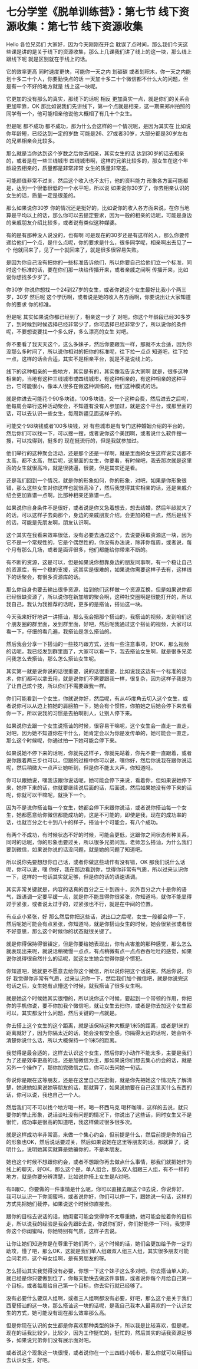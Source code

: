 # 七分学堂《脱单训练营》：第七节 线下资源收集：第七节 线下资源收集

Hello 各位兄弟们 大家好，因为今天刚刚在开会 耽误了点时间，那么我们今天这些课是讲的是关于线下的资源收集，那么上几课我们讲了线上的这一块，那么线上跟线下呢 就是区别就在于线上的话。

它的效率更高 同时速度更快，可能你一天之内 划碳碳 或者划积木，你一天之内能划十多二十个人，你要勤快点的话 一天加十多二十个微信都不什么大的问题，但是有一个不好的地方就是 线上这一块呢。

它更加的没有那么的真实，那线下的话呢 相反 更加真实一点，就是你们的关系会更加牢靠，OK 那比如说我们先讲线下，第一个点就是相亲，这一期来郑州拍照的同学有一个，他可能相亲他说他大概相了有几十个女生。

但是呢 都不成功 都不成功，那为什么会这样的一个情况呢，是因为其实在 比如说你年龄短，已经达到一定的岁数 可能是26、27或者30岁，大部分都是30岁左右的兄弟相亲会比较多。

那么就是当你达到这个岁数之后你去相亲，其实女生的话 达到30岁的话去相亲的，或者是在一些三线城市 四线城市啊，这样的兄弟比较多的，那女生在这个年龄段去相亲的，质量都是非常非常 女生的质量非常差。

可能颜值非常不过关，然后这个收入也不太行，他的资料能力 形象各方面可能都是，达到一个很低很低的一个水平吧，所以说 如果说你30岁了，你去相亲认识的女生的话，质量一定是很差的。

那么如果说你30岁 你的情况还是挺好的，比如说你的收入各方面来说，在你当地算是平均以上的话，那么你可以去提定要求，因为一般的相亲的话呢，可能是身边的亲戚朋友介绍比较多，或者说有类似这种媒婆。

有的是有那种没人说没的，也有啊 可是现在的30岁还是有这样的人，那么你要传递给他们一个点，是什么点呢，你的要求是什么，很多同学呢，相亲啊出去见了一个 他就回来了，见了一个就回来了，就是很多很容易失败。

是因为你自己没有把你的一些标准告诉他们，所以你要自己给他们立一个标准，同时这个标准的话，要在你们那一块给传播开来，或者亲戚之间啊 传播开来，比如说你想找多少岁了。

你30岁 你说你想找一个24到27岁的女生，或者你说这个女生最好比我小个两三岁，30岁 然后呢 这个学历啊，或者说是她的收入各方面啊，你要说出让大家知道你的要求 你的标准。

但是呢 其实如果说你都已经到了，相亲这一步了 对吧，你这个年龄段已经30多岁了，到时候到时候选择已经非常少了，你可选择已经非常少了，所以说你的条件呢，不要想说要找一个多么好，多么漂亮的女生 对吧。

你不要看了我天天这个，这么多妹子，然后你要跟我一样，那就不太合适，因为你没那么多时间了，所以说你相对的把你的标准呢，往下拉一点点 知道吧，往下拉一点，这样的话会合适，其实不是相亲平台，就是不是说线上的。

线下的这种相亲的一些地方，其实是有的，其实像我告诉大家啊 就是，很多这种相亲的，当地有这种三线城市或四线城市，有这种相亲的，有这种相亲的这种平台，它可能很小，像本人很多在做这种训练的，他们这种模式的话。

就是你进去可能花个90多块钱，100多块钱，交一个这种会费，然后进去之后呢，他每周会举行这种活动聚会，不知道有没有人参加过，就是这个平台，或那里面的话，可以去认识一些女生，每周新疆见面这样子的。

可能交个98块钱或者100多块钱，对 有些城市是有专门这种婚姻介绍的平台的，然后你们可以找一下，可以搜一搜，或者说你这个美团啊，或者说什么软件搜一搜，可以找得到，挺多的 现在挺流行的，但是我就参加过。

他们举行的这种聚会活动，还是那个还是一样啊，就是里面的女生这样说实话都不太高，都不太高，然后呢，这里面的女生，你要看，有时候吧，我去那次就是这里面的女生就很高冷，就是很装逼，很装，但是其实还是看。

还是我们回到一个情况，就是你的形象如何，你的形象，对吧，如果是你形象很错，那么这些女生对你这样也就很高冷了，然后我觉得其实相亲的话，还是亲戚介绍会更加靠谱一点啊，比那种相亲还靠谱一点。

如果说你自身条件不是很好，或者说是你又急着想去，想去结婚，然后年龄就大了的话，可以这样子去向那个，身边的亲戚朋友介绍，会更加的稳一点，然后是线下的话，可能是先朋友啊，朋友认识啊。

这个其实在我看来效率很低，没有必要去通过这个，去说要获取资源这一块，因为它不是一个常规性的，它是个偶然性的，你没有办法说，除非你每周，或者说，每个月有那么几场，或者是面评很多，他们都能给你带来不断的。

有不断的资源，这是可以，但是如果说你想靠身边的朋友同事啊，有一个稳让自己的资源库，有一个稳的支援，这其实是很难的，如果说你需要这样子去有，这样线下的话聚会，有很多资源库的话。

那么你自身也要去输出很多资源，给到他们这样做一个资源互换，但是如果说你都已经很缺资源了，所以说你在新加坡的聚会啊，这种社交圈啊是很能打开的，所以我自己，我认为我推荐的话呢，更多的是搭讪，搭讪这一块。

今天我来好好地讲一讲搭讪，那么我会把那个搭讪的，我搭讪的视频，发到咱们这个朋友圈的群里面，发到群里面，好吧，然后呢我通过这个搭讪的视频，大家可以看一下，仔细的看几遍，我搭讪是怎么搭讪的。

然后我会分享一下搭讪的一些技巧跟方式，还有一些注意事项，好OK，那么视频的话呢，我已经发到群里面了，大家可以看一下，我去搭讪女生啊，就是很多兄弟问我怎么去搭讪，那么怎么搭讪女生呢。

其实第一就是说你说的话很重要，说的话很重要，比如说我这边有一个标准的话术，你们都可以拿去用，就是说你们不需要跟我一样，很复杂，因为这样子我是为了让自己炫个技，所以你们不需要跟我一样。

你们可能看到一个女生，你就说你好，然后呢，有从45度角去切入这个女生，或者说你可以从边上拍她的肩膀拍一下，她会有个惯性，你拍她之后她会停下来去看你一下，所以说我的习惯是去拍啊别人，让别人停下来。

如果说你去跟一个女生说搭讪的时候，很容易干嘛呢，这个女生会一直走一直走，对吧，因为她不知道你在干什么，她肯定会以为你是发传单的，她可能会一直走，那么这个时候呢，你通过拍一下她可能会停下来。

如果说她不停下来的话呢，你就先这样子，你就先站着，你先不要一直跟着，或者说你跟着两三步也可以，但跟的过程中你可以说，嘿你好，然后你说我在跟你说话呢，然后稍微大一点声让她听到，但是你不能太大声，你知道吗。

你可以跟她说，嘿我该跟你说话呢，她可能会停下来说，看着你，但如果说她停下来，她停下来的话，你就要继续说后面的话，后面说，然后如果她没有停下来的话呢，你就可以干嘛呢，就换下一个。

因为不是说你搭讪每一个女生，她都会停下来跟你说话，或者说你搭讪每一个女生，她都愿意给你微信都能成功的，这是不可能的，即使是我，现在的成功率的话，也就百分之七十到八十的样子，搭讪十个可能会，有八个成功。

有两个不成功，有时候状态不好的时候，可能会更低，这跟你之间状态有种关系，同时的话呢，你的形象也要过关，所以很多兄弟问我，老师怎么搭讪，为什么我们要到微信，如果说你说的话没问题，就是她的问题了知道吧。

所以说你先要想想你自己话，或者你做这些动作有没有错，OK 那我们说什么话呢，你可以说，嘿 你好，我在那边看到你，觉得你非常有气质，所以过来认识你一下，这样的一句话其实就足够，但是你的话的语速语调。

其实非常关键就是，内容的话真的百分之三十到四十，另外百分之六十是你的语气，跟语调一定要平缓一点，就是你不能显得你很紧张，你知道吗，就你不能显得过于紧张，或者说太过于的，过紧张也不行，就是在中间的位置。

有点点小紧张，好 那么然后你把这些话，说出口之后呢，女生一般都会停一下，然后呢她可能会有点紧张，你知道吗，就是你搭讪女生的时候，她会很紧张或者很不好意思，那么这个时候你的状态就很关键了。

就是你得保持得很镇定，但是你要给她表现出，你有点害羞的那种感觉，那么怎么就表现出来呢，就说话稍微慢一点点，有点稍微有点一点点吞吞吐吐的感觉，如果说你说得很自然什么的话呢，就这女生她会觉得你是个惯犯。

你知道吧，她就更不愿意去给你这个微信，所以说你把这个话说完，然后你说，你好 我觉得你非常有气质，过来认识你一下，然后我们加个微信吧，就是你说完这句话之后，女生她有点懵这个时候，就我搭讪了很多女生啊。

就是她这个时候她其实很懵的，所以说你这个时候，要起到一个带领的作用，你把你的手机你说，要不你加我个微信吧，就让女生去扫你，或者是你去加这个女生都可以，其实都没什么问题，然后关键的一点就是。

你去搭上这个女生的这个距离，就是该保持这种大概是1米5的距离，或者是1米的距离就好了，因为你隔太近的话，她会没有安全感，你隔得太远的话呢，她会听不清楚你说什么话，所以大概保持一个1米5的距离。

我觉得是最合适的，这样去认识这个女生，然后你的小动作不能太多，主要是我们为了还是效率更高的话，还是加微信为主，那如果说你们想去集心约会的话，就是另外一个操作了，那你加完微信之后，你可以去问她一句话。

你说你是跟在这等朋友，还是在这里自己在逛街，就是你先把她这个情况先了解清楚，她说她如果说她等朋友的话，那就算了，如果说她要在自己这里买什么东西的话，你可以说，我也自己一个人。

然后我们可不可以找个地方喝一杯，喝一杯西马克 喝杯咖啡，这样的去说，就只要你的举止形象，说话谈吐没有问题的情况下，你说出了这些话，同时女生又不是很忙，成功率是很高的知道吧，我这样做过很多很多次。

就是这样成功率非常高，来做一个集心约会，但前提是什么，然后前提是你的自己的形象也OK，然后说话要过关，然后如果说她在这里等朋友的话，那就算了，说明什么，说明她其实就算是她骗你的，不是本朋友。

她也这个时候不想跟你约会，或者不想跟你再去做点什么事情，那我们就把她作为线上的聊天，好OK，那么这个是，单人组合，那么双人组跟三人组，有不一样的地方，就是你要分辨清楚，比如说你搭上女生是A对吧。

有B跟C，你要做的一件事情是什么呢，你可以直接去跟这个B去说，你说你好，我可以认识一下你闺蜜吗，或者说你好，你们可以停一下，跟她说一句话，这样的方式先把她们截停，如果说这个时候你直接去。

跟你的目标去说话的话，她闺蜜可能会觉得你不太尊重她，她可能会拉着你的目标走，所以说我的经验是我会先跟B去说，你说你们好，你们好能停一下吗，我觉得你这个你闺蜜吗，你她特别有气质，这样子去说。

让你让她们知道你是在尊重于她们两个，这个时候的话，她们会更加给予你一定的助攻，懂了吧，那么OK，这就是我们单人组跟双人组三人组，其实很多朋友可能会问老师，这个母女组啊，是有男朋友的呀。

怎么搭讪其实我觉得没有必要，你想一下这个妹子这么多对吧，你去搭讪单人的，就已经是你只要做到位了，你每天勤快去做这件事情，或者说你每个月给自己第一个目标，或者每周给自己第一个目标，你去实行就已经够了。

没有必要什么要双人组啊，或者三人组啊都没有必要，好吧，那么这个是关于我们西夏搭讪的这一块，那么搭讪这一块的话呢，是我自己我本人最喜欢的一个认识女生的方式，她可能没有现在那么效率那么高。

但是你现在认识的女生都是你喜欢那种类型的妹子，所以我是比较喜欢，但是呢，现在的话我比较少，比较少，因为工作挺忙的，挺忙的，然后其实的话我资源足够多，如果说兄弟你们没有展示面对吧。

或者说这个现象这一块很慢，或者说你在一个三四线小城市，那么你就可以用搭讪去认识女生，好吧。
